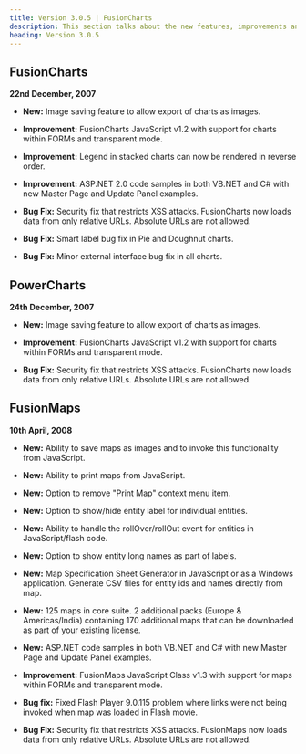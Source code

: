 ```yaml
---
title: Version 3.0.5 | FusionCharts
description: This section talks about the new features, improvements and fixes for v3.0.5.
heading: Version 3.0.5
---
```


## FusionCharts
**22nd December, 2007**

* **New:** Image saving feature to allow export of charts as images.

* **Improvement:** FusionCharts JavaScript v1.2 with support for charts within FORMs and transparent mode.

* **Improvement:** Legend in stacked charts can now be rendered in reverse order.

* **Improvement:** ASP.NET 2.0 code samples in both VB.NET and C# with new Master Page and Update Panel examples.

* **Bug Fix:** Security fix that restricts XSS attacks. FusionCharts now loads data from only relative URLs. Absolute URLs are not allowed.

* **Bug Fix:** Smart label bug fix in Pie and Doughnut charts.

* **Bug Fix:** Minor external interface bug fix in all charts.

## PowerCharts
**24th December, 2007**

* **New:** Image saving feature to allow export of charts as images.

* **Improvement:** FusionCharts JavaScript v1.2 with support for charts within FORMs and transparent mode.

* **Bug Fix:** Security fix that restricts XSS attacks. FusionCharts now loads data from only relative URLs. Absolute URLs are not allowed.

## FusionMaps
**10th April, 2008**

* **New:** Ability to save maps as images and to invoke this functionality from JavaScript.

* **New:** Ability to print maps from JavaScript.

* **New:** Option to remove "Print Map" context menu item.

* **New:** Option to show/hide entity label for individual entities.

* **New:** Ability to handle the rollOver/rollOut event for entities in JavaScript/flash code.

* **New:** Option to show entity long names as part of labels.

* **New:** Map Specification Sheet Generator in JavaScript or as a Windows application. Generate CSV files for entity ids and names directly from map.

* **New:** 125 maps in core suite. 2 additional packs (Europe & Americas/India) containing 170 additional maps that can be downloaded as part of your existing license.

* **New:** ASP.NET code samples in both VB.NET and C# with new Master Page and Update Panel examples.

* **Improvement:** FusionMaps JavaScript Class v1.3 with support for maps within FORMs and transparent mode.

* **Bug fix:** Fixed Flash Player 9.0.115 problem where links were not being invoked when map was loaded in Flash movie.

* **Bug Fix:** Security fix that restricts XSS attacks. FusionMaps now loads data from only relative URLs. Absolute URLs are not allowed.